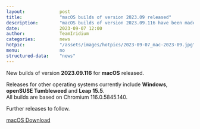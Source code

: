 ```yaml
---
layout: 			post
title:  			"macOS builds of version 2023.09 released"
description: 		"macOS builds of version 2023.09.116 have been made available. Releases for other operating systems currently include Windows, openSUSE Tumbleweed and Leap 15.5."
date:	 			2023-09-07 12:00
author:				TeamIridium
categories:			news
hotpic:				"/assets/images/hotpics/2023-09-07_mac-2023-09.jpg"
menu: 				no
structured-data:	"news"
---
```

New builds of version **2023.09.116** for **macOS** released.    

Releases for other operating systems currently include **Windows**, **openSUSE Tumbleweed** and **Leap 15.5**.   
All builds are based on Chromium 116.0.5845.140.   

Further releases to follow.   

<a href="/downloads/macos" class="button download" title="download Iridium Browser for macOS">macOS Download</a>